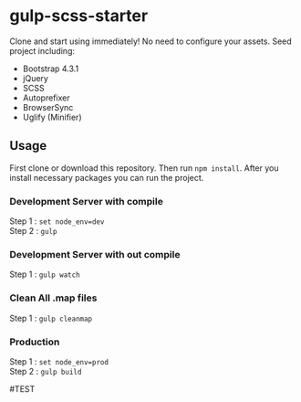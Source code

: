 # gulp-scss-starter
Clone and start using immediately! No need to configure your assets. Seed project including:
* Bootstrap 4.3.1
* jQuery
* SCSS
* Autoprefixer
* BrowserSync
* Uglify (Minifier)

## Usage
First clone or download this repository. Then run `npm install`.
After you install necessary packages you can run the project.

### Development Server with compile
Step 1 : `set node_env=dev`\
Step 2 : `gulp`

### Development Server with out compile
Step 1 : `gulp watch`

### Clean All .map files
Step 1 : `gulp cleanmap`

### Production
Step 1 : `set node_env=prod`\
Step 2 : `gulp build`

#TEST
